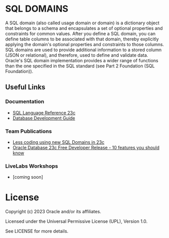 # SQL DOMAINS

A SQL domain (also called usage domain or domain) is a dictionary object that belongs to a schema and encapsulates a set of optional properties and constraints for common values. After you define a SQL domain, you can define table columns to be associated with that domain, 
thereby explicitly applying the domain's optional properties and constraints to those columns. SQL domains are used to provide additional information to a stored column (JSON or relational), and therefore, used to define and validate data.
Oracle's SQL domain implementation provides a wider range of functions than the one specified in the SQL standard (see Part 2 Foundation (SQL Foundation)).
 

## Useful Links

### Documentation

- [SQL Language Reference 23c](https://docs.oracle.com/en/database/oracle/oracle-database/23/sqlrf/create-domain.html#GUID-17D3A9C6-D993-4E94-BF6B-CACA56581F41)
- [Database Development Guide](https://docs.oracle.com/en/database/oracle/oracle-database/23/adfns/registering-application-data-usage-database.html#GUID-6F630041-B7AE-4183-9F97-E54682CA6319)


### Team Publications

- [Less coding using new SQL Domains in 23c](https://blogs.oracle.com/coretec/post/less-coding-with-sql-domains-in-23c)
- [Oracle Database 23c Free Developer Release - 10 features you should know](https://blogs.oracle.com/coretec/post/oracle-database-23c-free-developer-sql)


### LiveLabs Workshops

- [coming soon]


# License

Copyright (c) 2023 Oracle and/or its affiliates.

Licensed under the Universal Permissive License (UPL), Version 1.0.

See LICENSE for more details.
